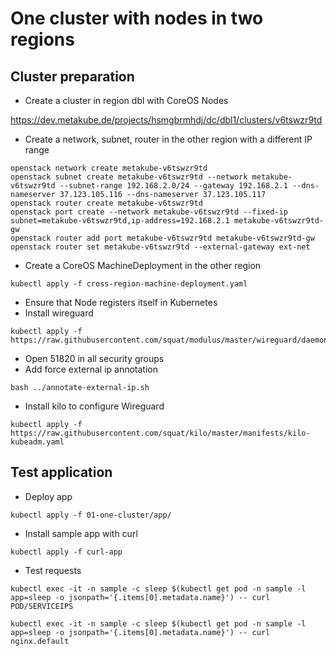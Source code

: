 # One cluster with nodes in two regions

## Cluster preparation

* Create a cluster in region dbl with CoreOS Nodes

https://dev.metakube.de/projects/hsmgbrmhdj/dc/dbl1/clusters/v6tswzr9td

* Create a network, subnet, router in the other region with a different IP range

```
openstack network create metakube-v6tswzr9td
openstack subnet create metakube-v6tswzr9td --network metakube-v6tswzr9td --subnet-range 192.168.2.0/24 --gateway 192.168.2.1 --dns-nameserver 37.123.105.116 --dns-nameserver 37.123.105.117
openstack router create metakube-v6tswzr9td
openstack port create --network metakube-v6tswzr9td --fixed-ip subnet=metakube-v6tswzr9td,ip-address=192.168.2.1 metakube-v6tswzr9td-gw
openstack router add port metakube-v6tswzr9td metakube-v6tswzr9td-gw
openstack router set metakube-v6tswzr9td --external-gateway ext-net
```

* Create a CoreOS MachineDeployment in the other region
```
kubectl apply -f cross-region-machine-deployment.yaml
```
* Ensure that Node registers itself in Kubernetes
* Install wireguard
```
kubectl apply -f https://raw.githubusercontent.com/squat/modulus/master/wireguard/daemonset.yaml
```
* Open 51820 in all security groups
* Add force external ip annotation
```
bash ../annotate-external-ip.sh
```
* Install kilo to configure Wireguard
```
kubectl apply -f https://raw.githubusercontent.com/squat/kilo/master/manifests/kilo-kubeadm.yaml
```

## Test application

* Deploy app
```
kubectl apply -f 01-one-cluster/app/
```
* Install sample app with curl
```
kubectl apply -f curl-app
```
* Test requests
```
kubectl exec -it -n sample -c sleep $(kubectl get pod -n sample -l app=sleep -o jsonpath='{.items[0].metadata.name}') -- curl POD/SERVICEIPS

kubectl exec -it -n sample -c sleep $(kubectl get pod -n sample -l app=sleep -o jsonpath='{.items[0].metadata.name}') -- curl nginx.default
```